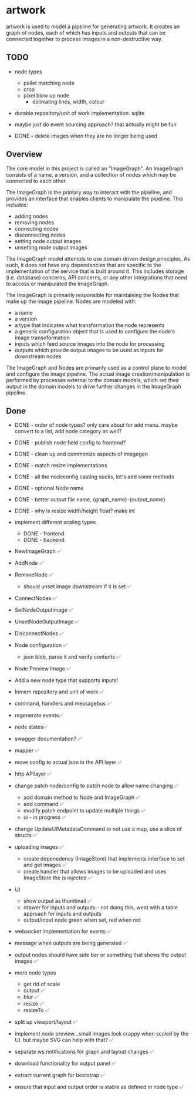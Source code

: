 # artwork

artwork is used to model a pipeline for generating artwork. It creates an graph
of nodes, each of which has inputs and outputs that can be connected together
to process images in a non-destructive way.

## TODO


- node types
  - pallet matching node
  - crop
  - pixel blow up node
    - deliniating lines, width, colour

- durable repository/unit of work implementation: sqlite
- maybe just do event sourcing approach? that actually might be fun

- DONE - delete images when they are no longer being used

## Overview

The core model in this project is called an "ImageGraph". An ImageGraph
consists of a name, a version, and a collection of nodes which may be connected
to each other.

The ImageGraph is the primary way to interact with the pipeline, and provides
an interface that enables clients to manipulate the pipeline. This includes:
- adding nodes
- removing nodes
- connecting nodes
- disconnecting nodes
- setting node output images
- unsetting node output images

The ImageGraph model attempts to use domain driven design principles. As such, 
it does not have any dependencies that are specific to the implementation of
the service that is built around it. This includes storage (i.e. database) 
concerns, API concerns, or any other integrations that need to access or 
manipulated the ImageGraph.

The ImageGraph is primarily responsible for maintaining the Nodes that make
up the image pipeline. Nodes are modeled with:
- a name
- a version
- a type that indicates what transformation the node represents
- a generic configuration object that is used to configure the node's 
  image transoformation
- inputs which feed source images into the node for processing
- outputs which provide output images to be used as inputs for downstream nodes

The ImageGraph and Nodes are primarily used as a control plane to model and
configure the image pipeline. The actual image creation/manipulation is 
performed by processes external to the domain models, which set their output
in the domain models to drive further changes in the ImageGraph pipeline.



## Done

- DONE - order of node types? only care about for add menu. maybe convert to a list, add node category as well?
- DONE - publish node field config to frontend?
- DONE - clean up and commonize aspects of imagegen
- DONE - match resize implementations
- DONE - all the nodeconfig casting sucks, let's add some methods
- DONE - optional Node name
- DONE - better output file name, {graph_name}-{output_name}
- DONE - why is resize width/height float? make int 
- implement different scaling types
  - DONE - frontend
  - DONE - backend

- NewImageGraph ✅
- AddNode ✅
- RemoveNode ✅
  - should unset image downstream if it is set ✅
- ConnectNodes ✅
- SetNodeOutputImage ✅
- UnsetNodeOutputImage ✅
- DisconnectNodes ✅
- Node configuration ✅
  - json blob, parse it and verify contents ✅
- Node Preview Image ✅
- Add a new node type that supports inputs!
- Inmem repository and unit of work ✅
- command, handlers and messagebus ✅
- regenerate events✅
- node states✅
- swagger documentation? ✅
- mapper ✅
- move config to actual json in the API layer ✅
- http APIlayer ✅
- change patch node/config to patch node to allow name changing ✅
  - add domain method to Node and ImageGraph ✅
  - add command ✅
  - modify patch endpoint to update multiple things ✅
  - ui - in progress ✅
- change UpdateUIMetadataCommand to not use a map, use a slice of structs ✅
- uploading images ✅
  - create depenedency (ImageStore) that implements interface to set and get images ✅
  - create handler that allows images to be uploaded and uses ImageStore the is injected ✅
- UI
  - show output as thumbnail ✅
  - drawer for inputs and outputs - not doing this, went with a table approach for inputs and outputs
  - output/input node green when set, red when not
- websocket implementation for events ✅
- message when outputs are being generated ✅
- output nodes should have side bar or something that shows the output images ✅
- more node types
  - get rid of scale
  - output ✅
  - blur ✅
  - resize ✅
  - resizeTo ✅
- split up viewport/layout ✅
- implement node preview...small images look crappy when scaled by the UI. but maybe SVG can help with that? ✅
- separate ws notifications for graph and layout changes ✅
- download functionality for output panel ✅
- extract current graph for bootstrap ✅
- ensure that input and output order is stable as defined in node type ✅
